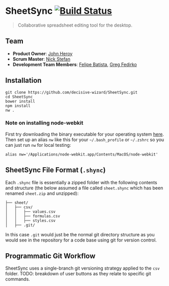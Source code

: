 # SheetSync [![Build Status](https://travis-ci.org/decisive-wizard/SheetSync.svg?branch=master)](https://travis-ci.org/decisive-wizard/SheetSync)

> Collaborative spreadsheet editing tool for the desktop.

## Team

  - __Product Owner__: [John Heroy](https://github.com/johnheroy)
  - __Scrum Master__: [Nick Stefan](https://github.com/nickstefan)
  - __Development Team Members__: [Felipe Batista](https://github.com/fsbatista), [Greg Fedirko](https://github.com/doublelift)

## Installation

```
git clone https://github.com/decisive-wizard/SheetSync.git
cd SheetSync
bower install
npm install
nw .
```

### Note on installing node-webkit

First try downloading the binary executable for your operating system [here](https://github.com/rogerwang/node-webkit). Then set up an alias `nw` like this for your `~/.bash_profile` or `~/.zshrc` so you can just run `nw` for local testing:

```
alias nw='/Applications/node-webkit.app/Contents/MacOS/node-webkit'
```

## SheetSync File Format (`.shync`)

Each `.shync` file is essentially a zipped folder with the following contents and structure (the below assumed a file called `sheet.shync` which has been renamed `sheet.zip` and unzipped):

```
├── sheet/
│   ├── csv/
│   │   ├── values.csv
│   │   ├── formulas.csv
│   │   ├── styles.csv
│   ├── .git/
```

In this case `.git` would just be the normal git directory structure as you would see in the repository for a code base using git for version control.

## Programmatic Git Workflow

SheetSync uses a single-branch git versioning strategy applied to the `csv` folder. TODO: breakdown of user buttons as they relate to specific git commands.
